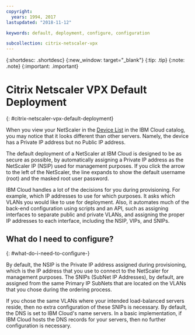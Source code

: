 ```yaml
---
copyright:
  years: 1994, 2017
lastupdated: "2018-11-12"

keywords: default, deployment, configure, configuration

subcollection: citrix-netscaler-vpx
---
```


{:shortdesc: .shortdesc}
{:new_window: target="_blank"}
{:tip: .tip}
{:note: .note}
{:important: .important}

# Citrix Netscaler VPX Default Deployment
{: #citrix-netscaler-vpx-default-deployment}

When you view your NetScaler in the [Device List](/docs/infrastructure/citrix-netscaler-vpx?topic=citrix-netscaler-vpx-managing-your-citrix-netscaler-vpx#locating-netscaler-details-in-the-customer-portal) in the IBM Cloud catalog, you may notice that it looks different than other servers. Namely, the device has a Private IP address but no Public IP address.

The default deployment of a NetScaler at IBM Cloud is designed to be as secure as possible, by automatically assigning a Private IP address as the NetScaler IP (NSIP) used for management purposes. If you click the arrow to the left of the NetScaler, the line expands to show the default username (root) and the masked root user password.

IBM Cloud handles a lot of the decisions for you during provisioning. For example, which IP addresses to use for which purposes. It asks which VLANs you would like to use for deployment. Also, it automates much of the back-end configuration using scripts and an API, such as assigning interfaces to separate public and private VLANs, and assigning the proper IP addresses to each interface, including the NSIP, VIPs, and SNIPs.

## What do I need to configure?
{: #what-do-i-need-to-configure-}

By default, the NSIP is the Private IP address assigned during provisioning, which is the IP address that you use to connect to the NetScaler for management purposes. The SNIPs (SubNet IP Addresses), by default, are assigned from the same Primary IP SubNets that are located on the VLANs that you chose during the ordering process.

If you chose the same VLANs where your intended load-balanced servers reside, then no extra configuration of these SNIPs is necessary. By default, the DNS is set to IBM Cloud's name servers. In a basic implementation, if IBM Cloud hosts the DNS records for your servers, then no further configuration is necessary.

